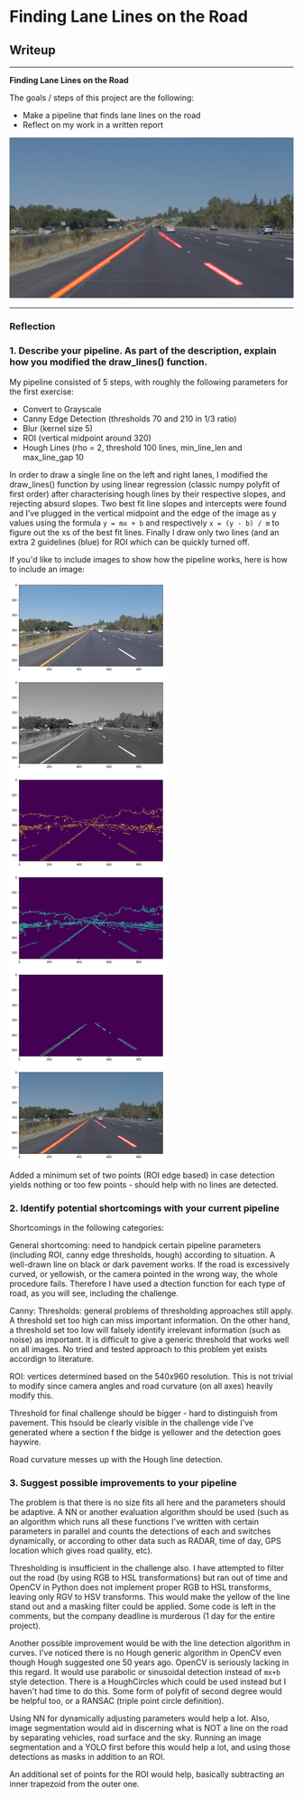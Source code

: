 # **Finding Lane Lines on the Road** 

## Writeup

---

**Finding Lane Lines on the Road**

The goals / steps of this project are the following:
* Make a pipeline that finds lane lines on the road
* Reflect on my work in a written report


[//]: # (Image References)

![image1](test_images_output/0.jpg "Example1")


---

### Reflection

### 1. Describe your pipeline. As part of the description, explain how you modified the draw_lines() function.


My pipeline consisted of 5 steps, with roughly the following parameters for the first exercise: 
* Convert to Grayscale
* Canny Edge Detection (thresholds 70 and 210 in 1/3 ratio)
* Blur (kernel size 5)
* ROI (vertical midpoint around 320)
* Hough Lines (rho = 2, threshold 100 lines, min_line_len and max_line_gap 10

In order to draw a single line on the left and right lanes, I modified the draw_lines() function by using linear regression (classic numpy polyfit of first order) after characterising hough lines by their respective slopes, and rejecting absurd slopes. Two best fit line slopes and intercepts were found and I've plugged in the vertical midpoint and the edge of the image as y values using the formula `y = mx + b` and respectively `x = (y - b) / m` to figure out the xs of the best fit lines. Finally I draw only two lines (and an extra 2 guidelines (blue) for ROI which can be quickly turned off.

If you'd like to include images to show how the pipeline works, here is how to include an image: 

![pipeline](p1p1.png)

Added a minimum set of two points (ROI edge based) in case detection yields nothing or too few points - should help with no lines are detected.

### 2. Identify potential shortcomings with your current pipeline

Shortcomings in the following categories:

General shortcoming: need to handpick certain pipeline parameters (including ROI, canny edge thresholds, hough) according to situation. A well-drawn line on black or dark pavement works. If the road is excessively curved, or yellowish, or the camera pointed in the wrong way, the whole procedure fails. Therefore I have used a dtection function for each type of road, as you will see, including the challenge.

Canny: Thresholds: general problems of thresholding approaches still apply. A threshold set too high can miss important information. On the other hand, a threshold set too low will falsely identify irrelevant information (such as noise) as important. It is difficult to give a generic threshold that works well on all images. No tried and tested approach to this problem yet exists accordign to literature.

ROI: vertices determined based on the 540x960 resolution. This is not trivial to modify since camera angles and road curvature (on all axes) heavily modify this.

Threshold for final challenge should be bigger - hard to distinguish from pavement. This hsould be clearly visible in the challenge vide I've generated where a section f the bidge is yellower and the detection goes haywire. 

Road curvature messes up with the Hough line detection.

### 3. Suggest possible improvements to your pipeline

The problem is that there is no size fits all here and the parameters should be adaptive. A NN or another evaluation algorithm should be used (such as an algorithm which runs all these functions I've written with certain parameters in parallel and counts the detections of each and switches dynamically, or according to other data such as RADAR, time of day, GPS location which gives road quality, etc).

Thresholding is insufficient in the challenge also. I have attempted to filter out the road (by using RGB to HSL transformations) but ran out of time and OpenCV in Python does not implement proper RGB to HSL transforms, leaving only RGV to HSV transforms. This would make the yellow of the line stand out and a masking filter could be applied. Some code is left in the comments, but the company deadline is murderous (1 day for the entire project). 

Another possible improvement would be with the line detection algorithm in curves. I've noticed there is no Hough generic algorithm in OpenCV even though Hough suggested one 50 years ago. OpenCV is seriously lacking in this regard. It would use parabolic or sinusoidal detection instead of `mx+b` style detection. There is a HoughCircles which could be used instead but I haven't had time to do this. Some form of polyfit of second degree would be helpful too, or a RANSAC (triple point circle definition).

Using NN for dynamically adjusting parameters would help a lot. Also, image segmentation would aid in discerning what is NOT a line on the road by separating vehicles, road surface and the sky. Running an image segmentation and a YOLO first before this would help a lot, and using those detections as masks in addition to an ROI.

An additional set of points for the ROI would help, basically subtracting an inner trapezoid from the outer one.
